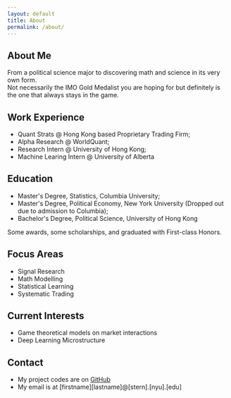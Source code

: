 ```yaml
---
layout: default
title: About
permalink: /about/
---
```


## About Me
From a political science major to discovering math and science in its very own form.   
Not necessarily the IMO Gold Medalist you are hoping for but definitely is the one that always stays in the game.

## Work Experience
- Quant Strats @ Hong Kong based Proprietary Trading Firm;
- Alpha Research @ WorldQuant;
- Research Intern @ University of Hong Kong;
- Machine Learing Intern @ University of Alberta

## Education
- Master's Degree, Statistics, Columbia University;
- Master's Degree, Political Economy, New York University (Dropped out due to admission to Columbia);
- Bachelor's Degree, Political Science, University of Hong Kong 

Some awards, some scholarships, and graduated with First-class Honors.

## Focus Areas
- Signal Research
- Math Modelling
- Statistical Learning
- Systematic Trading

## Current Interests
- Game theoretical models on market interactions
- Deep Learning Microstructure
   
## Contact
- My project codes are on [GitHub](https://github.com/resyui)
- My email is at [firstname][lastname]@[stern].[nyu].[edu]
